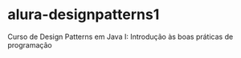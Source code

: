 # alura-designpatterns1
Curso de Design Patterns em Java I: Introdução às boas práticas de programação
